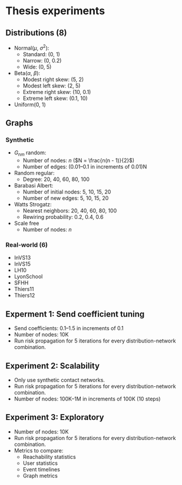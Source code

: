 # Thesis experiments

## Distributions (8)

- Normal($\mu$, $\sigma^2$):
  - Standard: (0, 1)
  - Narrow: (0, 0.2)
  - Wide: (0, 5)
- Beta($\alpha$, $\beta$):
  - Modest right skew: (5, 2)
  - Modest left skew: (2, 5)
  - Extreme right skew: (10, 0.1)
  - Extreme left skew: (0.1, 10)
- Uniform(0, 1)

## Graphs

### Synthetic 

- $G_{nm}$ random:
  - Number of nodes: $n$ ($N = \frac{n(n - 1)}{2}$)
  - Number of edges: (0.01–0.1 in increments of 0.01)N
- Random regular:
  - Degree: 20, 40, 60, 80, 100
- Barabasi Albert:
  - Number of initial nodes: 5, 10, 15, 20
  - Number of new edges: 5, 10, 15, 20
- Watts Strogatz:
  - Nearest neighbors: 20, 40, 60, 80, 100
  - Rewiring probability: 0.2, 0.4, 0.6
- Scale free
  - Number of nodes: $n$ 

### Real-world (6)

- InVS13
- InVS15
- LH10
- LyonSchool
- SFHH
- Thiers11
- Thiers12

## Experment 1: Send coefficient tuning

- Send coefficients: 0.1–1.5 in increments of 0.1
- Number of nodes: 10K
- Run risk propagation for 5 iterations for every distribution-network combination.

## Experiment 2: Scalability

- Only use synthetic contact networks.
- Run risk propagation for 5 iterations for every distribution-network combination.
- Number of nodes: 100K–1M in increments of 100K (10 steps)

## Experiment 3: Exploratory

- Number of nodes: 10K
- Run risk propagation for 5 iterations for every distribution-network combination.
- Metrics to compare:
  - Reachability statistics
  - User statistics
  - Event timelines
  - Graph metrics

